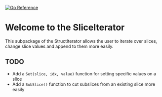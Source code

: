 [![Go Reference](https://pkg.go.dev/badge/github.com/vingarcia/structi/slicei.svg)](https://pkg.go.dev/github.com/vingarcia/structi/slicei)

# Welcome to the SliceIterator

This subpackage of the StructIterator allows the user to iterate
over slices, change slice values and append to them more easily.

## TODO

- Add a `Set(slice, idx, value)`  function for setting specific values on a slice
- Add a `SubSlice()` function to cut subslices from an existing slice more easily
